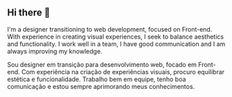 ## Hi there 👋

I'm a designer transitioning to web development, focused on Front-end. With experience in creating visual experiences, I seek to balance aesthetics and functionality. I work well in a team, I have good communication and I am always improving my knowledge.

Sou designer em transição para desenvolvimento web, focado em Front-end. Com experiência na criação de experiências visuais, procuro equilibrar estética e funcionalidade. Trabalho bem em equipe, tenho boa comunicação e estou sempre aprimorando meus conhecimentos.

<!--
**williansousa4k/williansousa4k** is a ✨ _special_ ✨ repository because its `README.md` (this file) appears on your GitHub profile.

Here are some ideas to get you started:

- 🔭 I’m currently working on ...
- 🌱 I’m currently learning ...
- 👯 I’m looking to collaborate on ...
- 🤔 I’m looking for help with ...
- 💬 Ask me about ...
- 📫 How to reach me: ...
- 😄 Pronouns: ...
- ⚡ Fun fact: ...
-->
